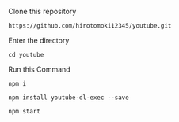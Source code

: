 Clone this repository

```https://github.com/hirotomoki12345/youtube.git```

Enter the directory

```cd youtube```

Run this Command

```npm i```

```npm install youtube-dl-exec --save```

```npm start```
